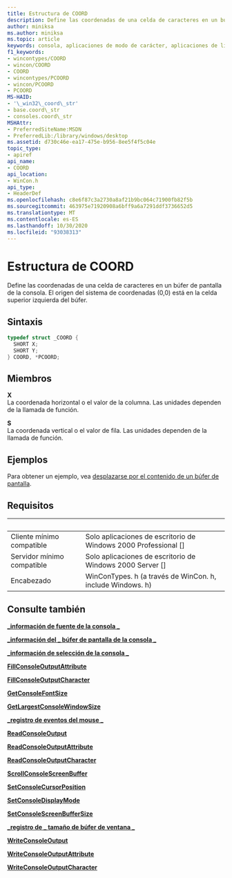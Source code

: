 ```yaml
---
title: Estructura de COORD
description: Define las coordenadas de una celda de caracteres en un búfer de pantalla de la consola.
author: miniksa
ms.author: miniksa
ms.topic: article
keywords: consola, aplicaciones de modo de carácter, aplicaciones de línea de comandos, aplicaciones de terminal, API de consola
f1_keywords:
- wincontypes/COORD
- wincon/COORD
- COORD
- wincontypes/PCOORD
- wincon/PCOORD
- PCOORD
MS-HAID:
- '\_win32\_coord\_str'
- base.coord\_str
- consoles.coord\_str
MSHAttr:
- PreferredSiteName:MSDN
- PreferredLib:/library/windows/desktop
ms.assetid: d730c46e-ea17-475e-b956-8ee5f4f5c04e
topic_type:
- apiref
api_name:
- COORD
api_location:
- WinCon.h
api_type:
- HeaderDef
ms.openlocfilehash: c8e6f87c3a2730a8af21b9bc064c71900fb82f5b
ms.sourcegitcommit: 463975e71920908a6bff9a6a7291ddf3736652d5
ms.translationtype: MT
ms.contentlocale: es-ES
ms.lasthandoff: 10/30/2020
ms.locfileid: "93038313"
---
```

# <a name="coord-structure"></a>Estructura de COORD

Define las coordenadas de una celda de caracteres en un búfer de pantalla de la consola. El origen del sistema de coordenadas (0,0) está en la celda superior izquierda del búfer.

## <a name="syntax"></a>Sintaxis

```C
typedef struct _COORD {
  SHORT X;
  SHORT Y;
} COORD, *PCOORD;
```

## <a name="members"></a>Miembros

**X**  
La coordenada horizontal o el valor de la columna. Las unidades dependen de la llamada de función.

**S**  
La coordenada vertical o el valor de fila. Las unidades dependen de la llamada de función.

## <a name="examples"></a>Ejemplos

Para obtener un ejemplo, vea [desplazarse por el contenido de un búfer de pantalla](scrolling-a-screen-buffer-s-contents.md).

## <a name="requirements"></a>Requisitos

| &nbsp; | &nbsp; |
|-|-|
| Cliente mínimo compatible | Solo aplicaciones de escritorio de Windows 2000 Professional \[\] |
| Servidor mínimo compatible | Solo aplicaciones de escritorio de Windows 2000 Server \[\] |
| Encabezado | WinConTypes. h (a través de WinCon. h, include Windows. h) |

## <a name="see-also"></a>Consulte también

[**\_información de fuente de la consola \_**](console-font-info-str.md)

[**\_información del \_ búfer de pantalla de la consola \_**](console-screen-buffer-info-str.md)

[**\_información de selección de la consola \_**](console-selection-info-str.md)

[**FillConsoleOutputAttribute**](fillconsoleoutputattribute.md)

[**FillConsoleOutputCharacter**](fillconsoleoutputcharacter.md)

[**GetConsoleFontSize**](getconsolefontsize.md)

[**GetLargestConsoleWindowSize**](getlargestconsolewindowsize.md)

[**\_registro de eventos del mouse \_**](mouse-event-record-str.md)

[**ReadConsoleOutput**](readconsoleoutput.md)

[**ReadConsoleOutputAttribute**](readconsoleoutputattribute.md)

[**ReadConsoleOutputCharacter**](readconsoleoutputcharacter.md)

[**ScrollConsoleScreenBuffer**](scrollconsolescreenbuffer.md)

[**SetConsoleCursorPosition**](setconsolecursorposition.md)

[**SetConsoleDisplayMode**](setconsoledisplaymode.md)

[**SetConsoleScreenBufferSize**](setconsolescreenbuffersize.md)

[**\_registro de \_ tamaño de búfer de ventana \_**](window-buffer-size-record-str.md)

[**WriteConsoleOutput**](writeconsoleoutput.md)

[**WriteConsoleOutputAttribute**](writeconsoleoutputattribute.md)

[**WriteConsoleOutputCharacter**](writeconsoleoutputcharacter.md)
